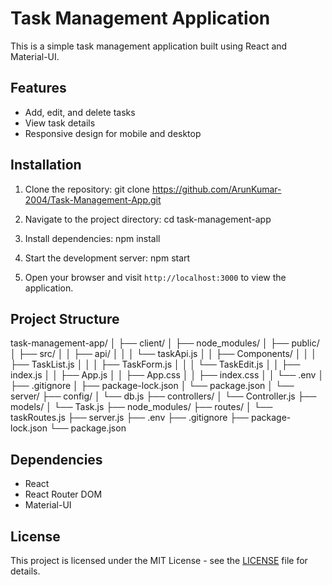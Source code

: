 # Task Management Application

This is a simple task management application built using React and Material-UI.

## Features

- Add, edit, and delete tasks
- View task details
- Responsive design for mobile and desktop

## Installation

1. Clone the repository:
   git clone https://github.com/ArunKumar-2004/Task-Management-App.git

2. Navigate to the project directory:
   cd task-management-app

3. Install dependencies:
   npm install

4. Start the development server:
   npm start

5. Open your browser and visit `http://localhost:3000` to view the application.

## Project Structure
task-management-app/
│
├── client/
│   ├── node_modules/
│   ├── public/
│   ├── src/
│   │   ├── api/
│   │   │   └── taskApi.js
│   │   ├── Components/
│   │   │   ├── TaskList.js
│   │   │   ├── TaskForm.js
│   │   │   └── TaskEdit.js
│   │   ├── index.js
│   │   ├── App.js
│   │   ├── App.css
│   │   ├── index.css
│   │   └── .env
│   ├── .gitignore
│   ├── package-lock.json
│   └── package.json
│
└── server/
    ├── config/
    │   └── db.js
    ├── controllers/
    │   └── Controller.js
    ├── models/
    │   └── Task.js
    ├── node_modules/
    ├── routes/
    │   └── taskRoutes.js
    ├── server.js
    ├── .env
    ├── .gitignore
    ├── package-lock.json
    └── package.json



## Dependencies

- React
- React Router DOM
- Material-UI

## License

This project is licensed under the MIT License - see the [LICENSE](LICENSE) file for details.

